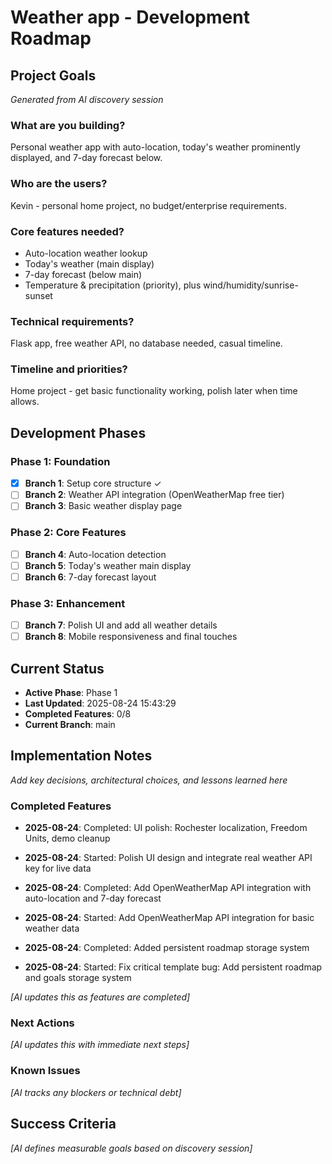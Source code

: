 # Weather app - Development Roadmap

## Project Goals

_Generated from AI discovery session_

### What are you building?

Personal weather app with auto-location, today's weather prominently displayed, and 7-day forecast below.

### Who are the users?

Kevin - personal home project, no budget/enterprise requirements.

### Core features needed?

- Auto-location weather lookup
- Today's weather (main display)
- 7-day forecast (below main)
- Temperature & precipitation (priority), plus wind/humidity/sunrise-sunset

### Technical requirements?

Flask app, free weather API, no database needed, casual timeline.

### Timeline and priorities?

Home project - get basic functionality working, polish later when time allows.

## Development Phases

### Phase 1: Foundation

- [x] **Branch 1**: Setup core structure ✓
- [ ] **Branch 2**: Weather API integration (OpenWeatherMap free tier)
- [ ] **Branch 3**: Basic weather display page

### Phase 2: Core Features

- [ ] **Branch 4**: Auto-location detection
- [ ] **Branch 5**: Today's weather main display
- [ ] **Branch 6**: 7-day forecast layout

### Phase 3: Enhancement

- [ ] **Branch 7**: Polish UI and add all weather details
- [ ] **Branch 8**: Mobile responsiveness and final touches

## Current Status

- **Active Phase**: Phase 1
- **Last Updated**: 2025-08-24 15:43:29
- **Completed Features**: 0/8
- **Current Branch**: main

## Implementation Notes

_Add key decisions, architectural choices, and lessons learned here_

### Completed Features
- **2025-08-24**: Completed: UI polish: Rochester localization, Freedom Units, demo cleanup
- **2025-08-24**: Started: Polish UI design and integrate real weather API key for live data
- **2025-08-24**: Completed: Add OpenWeatherMap API integration with auto-location and 7-day forecast

- **2025-08-24**: Started: Add OpenWeatherMap API integration for basic weather data
- **2025-08-24**: Completed: Added persistent roadmap storage system
- **2025-08-24**: Started: Fix critical template bug: Add persistent roadmap and goals storage system

_[AI updates this as features are completed]_

### Next Actions

_[AI updates this with immediate next steps]_

### Known Issues

_[AI tracks any blockers or technical debt]_

## Success Criteria

_[AI defines measurable goals based on discovery session]_
